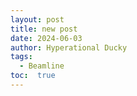 ```yaml
---
layout: post
title: new post
date: 2024-06-03
author: Hyperational Ducky 
tags: 
  - Beamline
toc:  true
---
```


